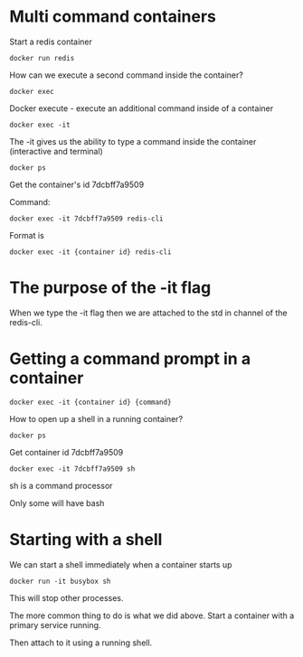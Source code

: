# Multi command containers

Start a redis container

    docker run redis

How can we execute a second command inside the container?

    docker exec

Docker execute - execute an additional command inside of a container

    docker exec -it

The -it gives us the ability to type a command inside the container (interactive and terminal)

    docker ps

Get the container's id 7dcbff7a9509

Command:

    docker exec -it 7dcbff7a9509 redis-cli

Format is

    docker exec -it {container id} redis-cli

# The purpose of the -it flag

When we type the -it flag then we are attached to the std in channel of the redis-cli.

# Getting a command prompt in a container

    docker exec -it {container id} {command}

How to open up a shell in a running container?

    docker ps

Get container id 7dcbff7a9509

    docker exec -it 7dcbff7a9509 sh

sh is a command processor

Only some will have bash

# Starting with a shell

We can start a shell immediately when a container starts up

    docker run -it busybox sh

This will stop other processes.

The more common thing to do is what we did above. Start a container with a primary service running.

Then attach to it using a running shell.